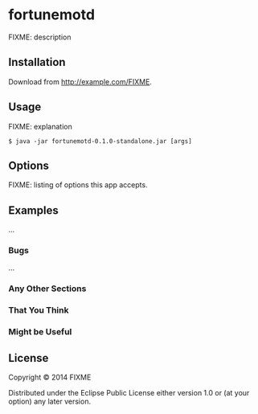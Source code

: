 # fortunemotd

FIXME: description

## Installation

Download from http://example.com/FIXME.

## Usage

FIXME: explanation

    $ java -jar fortunemotd-0.1.0-standalone.jar [args]

## Options

FIXME: listing of options this app accepts.

## Examples

...

### Bugs

...

### Any Other Sections
### That You Think
### Might be Useful

## License

Copyright © 2014 FIXME

Distributed under the Eclipse Public License either version 1.0 or (at
your option) any later version.
